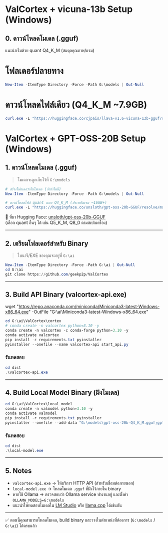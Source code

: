 # ValCortex + vicuna-13b Setup (Windows)

## 0. ดาวน์โหลดโมเดล (.gguf)

แนะนำเริ่มด้วย quant Q4_K_M (สมดุลคุณภาพ/แรม)

# โฟลเดอร์ปลายทาง
```powershell
New-Item -ItemType Directory -Force -Path G:\models | Out-Null
```

# ดาวน์โหลดไฟล์เดียว (Q4_K_M ~7.9GB)
```powershell
curl.exe -L "https://huggingface.co/cjpais/llava-v1.6-vicuna-13b-gguf/resolve/main/llava-v1.6-vicuna-13b.Q4_K_M.gguf?download=true" -o "G:\models\llava-v1.6-vicuna-13b.Q4_K_M.gguf"
```


# ValCortex + GPT-OSS-20B Setup (Windows)

## 1. ดาวน์โหลดโมเดล (.gguf)

> โมเดลจะถูกเก็บไว้ที่ `G:\models`

```powershell
# สร้างโฟลเดอร์เก็บโมเดล (ถ้ายังไม่มี)
New-Item -ItemType Directory -Force -Path G:\models | Out-Null
```

```powershell
# ดาวน์โหลดไฟล์ quant แบบ Q4_K_M (ประหยัดแรม ~16GB+)
curl.exe -L "https://huggingface.co/unsloth/gpt-oss-20b-GGUF/resolve/main/gpt-oss-20b-Q4_K_M.gguf?download=true" -o "G:\models\gpt-oss-20b-Q4_K_M.gguf"
```

📌 ที่มา Hugging Face: [unsloth/gpt-oss-20b-GGUF](https://huggingface.co/unsloth/gpt-oss-20b-GGUF)  
(เลือก quant อื่นๆ ได้ เช่น Q5_K_M, Q8_0 ตามสเปกเครื่อง)

---

## 2. เตรียมโฟลเดอร์สำหรับ Binary

> ไบนารี/EXE ของคุณจะอยู่ที่ `G:\ai`

```powershell
New-Item -ItemType Directory -Force -Path G:\ai | Out-Null
cd G:\ai
git clone https://github.com/geekp2p/ValCortex
```

---

## 3. Build API Binary (valcortex-api.exe)
wget "https://repo.anaconda.com/miniconda/Miniconda3-latest-Windows-x86_64.exe" -OutFile "G:\ai\Miniconda3-latest-Windows-x86_64.exe"

```powershell
cd G:\ai\ValCortex\cortex
# conda create -n valcortex python=3.10 -y
conda create -n valcortex -c conda-forge python=3.10 -y
conda activate valcortex
pip install -r requirements.txt pyinstaller
pyinstaller --onefile --name valcortex-api start_api.py
```

### รันทดสอบ
```powershell
cd dist
.\valcortex-api.exe
```

---

## 4. Build Local Model Binary (ฝังโมเดล)

```powershell
cd G:\ai\ValCortex\local_model
conda create -n valmodel python=3.10 -y
conda activate valmodel
pip install -r requirements.txt pyinstaller
pyinstaller --onefile --add-data "G:\models\gpt-oss-20b-Q4_K_M.gguf;gpt-oss-20b-Q4_K_M.gguf" --name local-model app.py
```

### รันทดสอบ
```powershell
cd dist
.\local-model.exe
```

---

## 5. Notes

- `valcortex-api.exe` → ให้บริการ HTTP API (สำหรับเชื่อมต่อภายนอก)  
- `local-model.exe` → โหลดโมเดล `.gguf` ที่ฝังไว้ภายใน binary  
- หากใช้ Ollama → ตรวจสอบว่า Ollama service ทำงานอยู่ และตั้งค่า `OLLAMA_MODELS=G:\models`  
- แนะนำให้ทดสอบโมเดลใน [LM Studio](https://lmstudio.ai) หรือ [llama.cpp](https://github.com/ggerganov/llama.cpp) ได้เช่นกัน  

---

✅ ตอนนี้คุณสามารถโหลดโมเดล, build binary และวางในตำแหน่งที่ต้องการ (`G:\models` / `G:\ai`) ได้ครบแล้ว

